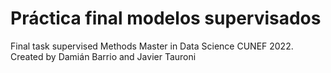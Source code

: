 # Práctica final modelos supervisados
Final task supervised Methods Master in Data Science CUNEF 2022.
Created by Damián Barrio and Javier Tauroni


